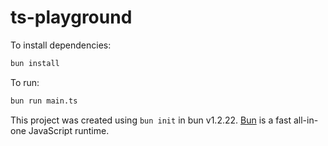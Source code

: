 # ts-playground

To install dependencies:

```bash
bun install
```

To run:

```bash
bun run main.ts
```

This project was created using `bun init` in bun v1.2.22. [Bun](https://bun.com) is a fast all-in-one JavaScript runtime.
